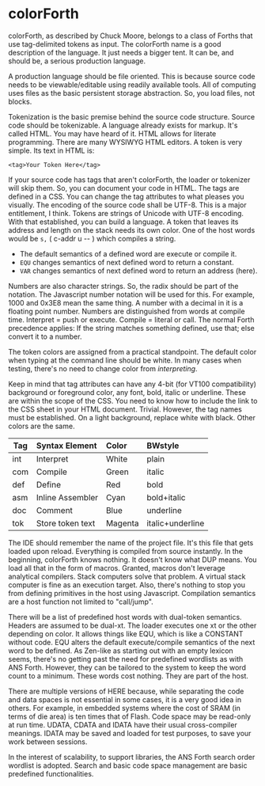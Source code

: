 # colorForth
colorForth, as described by Chuck Moore, belongs to a class of Forths that use tag-delimited tokens as input. 
The colorForth name is a good description of the language. It just needs a bigger tent. 
It can be, and should be, a serious production language.

A production language should be file oriented. This is because source code needs to be viewable/editable using readily available tools. All of computing uses files as the basic persistent storage abstraction. So, you load files, not blocks.

Tokenization is the basic premise behind the source code structure. Source code should be tokenizable. A language already exists for markup. It's called HTML. You may have heard of it. HTML allows for literate programming. There are many WYSIWYG HTML editors. A token is very simple. Its text in HTML is:

```
<tag>Your Token Here</tag>
```
If your source code has tags that aren't colorForth, the loader or tokenizer will skip them. So, you can document your code in HTML. The tags are defined in a CSS. You can change the tag attributes to what pleases you visually. The encoding of the source code shall be UTF-8. This is a major entitlement, I think. Tokens are strings of Unicode with UTF-8 encoding. With that established, you can build a language. A token that leaves its address and length on the stack needs its own color. One of the host words would be `s,` ( c-addr u -- ) which compiles a string.

- The default semantics of a defined word are execute or compile it.
- `EQU` changes semantics of next defined word to return a constant.
- `VAR` changes semantics of next defined word to return an address (here).

Numbers are also character strings. So, the radix should be part of the notation. The Javascript number notation will be used for this. For example, 1000 and 0x3E8 mean the same thing. A number with a decimal in it is a floating point number. Numbers are distinguished from words at compile time. Interpret = push or execute. Compile = literal or call. The normal Forth precedence applies: If the string matches something defined, use that; else convert it to a number.

The token colors are assigned from a practical standpoint. The default color when typing at the command line should be white. In many cases when testing, there's no need to change color from *interpreting*.

Keep in mind that tag attributes can have any 4-bit (for VT100 compatibility) background or foreground color, any font, bold, italic or underline. These are within the scope of the CSS. You need to know how to include the link to the CSS sheet in your HTML document. Trivial. However, the tag names must be established. On a light background, replace white with black. Other colors are the same.

**Tag** | **Syntax Element** | **Color** | **BWstyle**
-----|:------------------|:--------|:----------
int | Interpret          | White   | plain 
com | Compile            | Green   | italic
def | Define             | Red     | bold
asm | Inline Assembler   | Cyan    | bold+italic
doc | Comment            | Blue    | underline
tok | Store token text   | Magenta | italic+underline

The IDE should remember the name of the project file. It's this file that gets loaded upon reload. Everything is compiled from source instantly. In the beginning, colorForth knows nothing. It doesn't know what DUP means. You load all that in the form of macros. Granted, macros don't leverage analytical compilers. Stack computers solve that problem. A virtual stack computer is fine as an execution target. Also, there's nothing to stop you from defining primitives in the host using Javascript. Compilation semantics are a host function not limited to "call/jump".

There will be a list of predefined host words with dual-token semantics. Headers are assumed to be dual-xt. The loader executes one xt or the other depending on color. It allows things like EQU, which is like a CONSTANT without code. EQU alters the default execute/compile semantics of the next word to be defined. As Zen-like as starting out with an empty lexicon seems, there's no getting past the need for predefined wordlists as with ANS Forth. However, they can be tailored to the system to keep the word count to a minimum. These words cost nothing. They are part of the host.

There are multiple versions of HERE because, while separating the code and data spaces is not essential in some cases, it is a very good idea in others. For example, in embedded systems where the cost of SRAM (in terms of die area) is ten times that of Flash. Code space may be read-only at run time. UDATA, CDATA and IDATA have their usual cross-compiler meanings. IDATA may be saved and loaded for test purposes, to save your work between sessions.

In the interest of scalability, to support libraries, the ANS Forth search order wordlist is adopted. Search and basic code space management are basic predefined functionalities.

